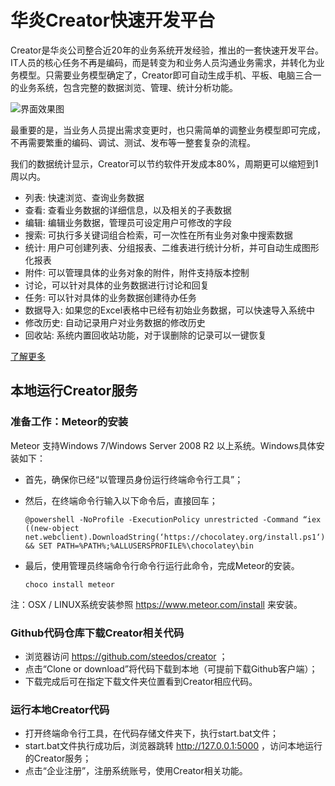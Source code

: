 # 华炎Creator快速开发平台

Creator是华炎公司整合近20年的业务系统开发经验，推出的一套快速开发平台。IT人员的核心任务不再是编码，而是转变为和业务人员沟通业务需求，并转化为业务模型。只需要业务模型确定了，Creator即可自动生成手机、平板、电脑三合一的业务系统，包含完整的数据浏览、管理、统计分析功能。

![界面效果图](https://www.steedos.com/cn/help/creator/images/mac_ipad_iphone_home.png)

最重要的是，当业务人员提出需求变更时，也只需简单的调整业务模型即可完成，不再需要繁重的编码、调试、测试、发布等一整套复杂的流程。

我们的数据统计显示，Creator可以节约软件开发成本80%，周期更可以缩短到1周以内。

  - 列表: 快速浏览、查询业务数据
  - 查看: 查看业务数据的详细信息，以及相关的子表数据
  - 编辑: 编辑业务数据，管理员可设定用户可修改的字段
  - 搜索: 可执行多关键词组合检索，可一次性在所有业务对象中搜索数据
  - 统计: 用户可创建列表、分组报表、二维表进行统计分析，并可自动生成图形化报表
  - 附件: 可以管理具体的业务对象的附件，附件支持版本控制
  - 讨论，可以针对具体的业务数据进行讨论和回复
  - 任务: 可以针对具体的业务数据创建待办任务
  - 数据导入: 如果您的Excel表格中已经有初始业务数据，可以快速导入系统中
  - 修改历史: 自动记录用户对业务数据的修改历史
  - 回收站: 系统内置回收站功能，对于误删除的记录可以一键恢复

[了解更多](https://www.steedos.com/cn/help/creator/)

## 本地运行Creator服务

### 准备工作：Meteor的安装

Meteor 支持Windows 7/Windows Server 2008 R2 以上系统。Windows具体安装如下：

- 首先，确保你已经“以管理员身份运行终端命令行工具”；
- 然后，在终端命令行输入以下命令后，直接回车；

    ```
    @powershell -NoProfile -ExecutionPolicy unrestricted -Command “iex ((new-object net.webclient).DownloadString(‘https://chocolatey.org/install.ps1‘))” && SET PATH=%PATH%;%ALLUSERSPROFILE%\chocolatey\bin
    ```

- 最后，使用管理员终端命令行命令行运行此命令，完成Meteor的安装。
    ```
    choco install meteor
    ```

注：OSX / LINUX系统安装参照 https://www.meteor.com/install 来安装。

### Github代码仓库下载Creator相关代码

- 浏览器访问  https://github.com/steedos/creator ；
- 点击“Clone or download”将代码下载到本地（可提前下载Github客户端）；
- 下载完成后可在指定下载文件夹位置看到Creator相应代码。

### 运行本地Creator代码

- 打开终端命令行工具，在代码存储文件夹下，执行start.bat文件；
- start.bat文件执行成功后，浏览器跳转 http://127.0.0.1:5000 ，访问本地运行的Creator服务；
- 点击“企业注册”，注册系统账号，使用Creator相关功能。
